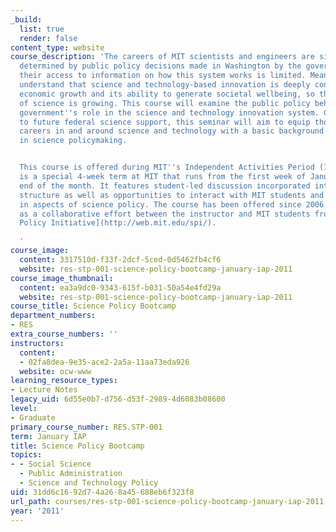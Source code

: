 ```yaml
---
_build:
  list: true
  render: false
content_type: website
course_description: 'The careers of MIT scientists and engineers are significantly
  determined by public policy decisions made in Washington by the government. However,
  their access to information on how this system works is limited. Meanwhile, we increasingly
  understand that science and technology-based innovation is deeply connected to society''s
  economic growth and its ability to generate societal wellbeing, so the public role
  of science is growing. This course will examine the public policy behind and the
  government''s role in the science and technology innovation system. Given the challenges
  to future federal science support, this seminar will aim to equip those planning
  careers in and around science and technology with a basic background for involvement
  in science policymaking.


  This course is offered during MIT''s Independent Activities Period (IAP), which
  is a special 4-week term at MIT that runs from the first week of January until the
  end of the month. It features student-led discussion incorporated into the course
  structure as well as opportunities to interact with MIT students and faculty involved
  in aspects of science policy. The course has been offered since 2006 and has developed
  as a collaborative effort between the instructor and MIT students from the [Science
  Policy Initiative](http://web.mit.edu/spi/).

  '
course_image:
  content: 3317510d-f33f-2dcf-5ced-0d5462fb4cf6
  website: res-stp-001-science-policy-bootcamp-january-iap-2011
course_image_thumbnail:
  content: ea3a9dc0-9343-615f-b031-50a54e4fd29a
  website: res-stp-001-science-policy-bootcamp-january-iap-2011
course_title: Science Policy Bootcamp
department_numbers:
- RES
extra_course_numbers: ''
instructors:
  content:
  - 02fa8dea-9e35-ace2-2a5a-11aa73eda926
  website: ocw-www
learning_resource_types:
- Lecture Notes
legacy_uid: 6d55e0b7-d756-d53f-2989-4d6083b08600
level:
- Graduate
primary_course_number: RES.STP-001
term: January IAP
title: Science Policy Bootcamp
topics:
- - Social Science
  - Public Administration
  - Science and Technology Policy
uid: 31dd6c16-92d7-4a26-8a45-688eb6f323f8
url_path: courses/res-stp-001-science-policy-bootcamp-january-iap-2011
year: '2011'
---
```


